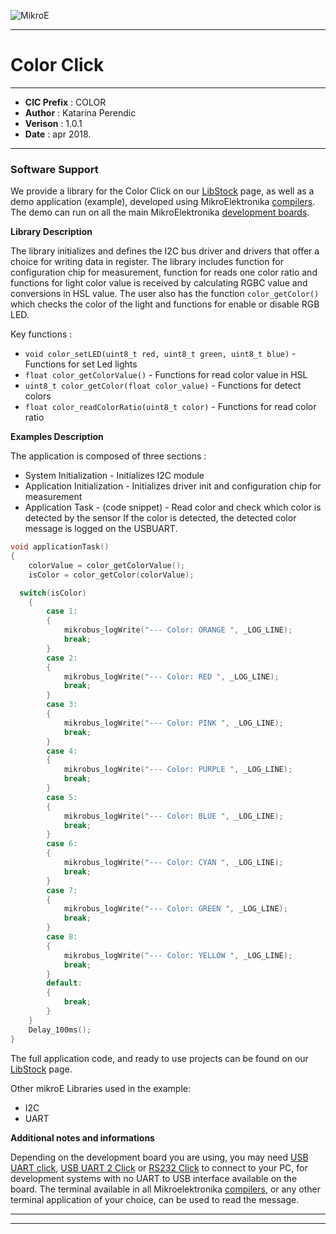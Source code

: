 ![MikroE](http://www.mikroe.com/img/designs/beta/logo_small.png)

---

# Color Click

---

- **CIC Prefix**  : COLOR
- **Author**      : Katarina Perendic
- **Verison**     : 1.0.1
- **Date**        : apr 2018.

---

### Software Support

We provide a library for the Color Click on our [LibStock](https://libstock.mikroe.com/projects/view/780/color-click) 
page, as well as a demo application (example), developed using MikroElektronika 
[compilers](http://shop.mikroe.com/compilers). The demo can run on all the main 
MikroElektronika [development boards](http://shop.mikroe.com/development-boards).

**Library Description**

The library initializes and defines the I2C bus driver and drivers that offer a choice for writing data in register.
The library includes function for configuration chip for measurement, 
function for reads one color ratio and functions for light color value is received by calculating RGBC value and conversions in HSL value.
The user also has the function ```color_getColor()``` which checks the color of the light and functions for enable or disable RGB LED. 

Key functions :

- ``` void color_setLED(uint8_t red, uint8_t green, uint8_t blue) ``` - Functions for set Led lights
- ``` float color_getColorValue() ``` -  Functions for read color value in HSL
- ``` uint8_t color_getColor(float color_value) ``` - Functions for detect colors
- ``` float color_readColorRatio(uint8_t color) ``` - Functions for read color ratio

**Examples Description**

The application is composed of three sections :

- System Initialization - Initializes I2C module
- Application Initialization - Initializes driver init and configuration chip for measurement
- Application Task - (code snippet) - Read color and check which color is detected by the sensor
                                      If the color is detected, the detected color message is logged on the USBUART.

```.c
void applicationTask()
{
    colorValue = color_getColorValue();
    isColor = color_getColor(colorValue);

  switch(isColor)
    {
        case 1:
        {
            mikrobus_logWrite("--- Color: ORANGE ", _LOG_LINE);
            break;
        }
        case 2:
        {
            mikrobus_logWrite("--- Color: RED ", _LOG_LINE);
            break;
        }
        case 3:
        {
            mikrobus_logWrite("--- Color: PINK ", _LOG_LINE);
            break;
        }
        case 4:
        {
            mikrobus_logWrite("--- Color: PURPLE ", _LOG_LINE);
            break;
        }
        case 5:
        {
            mikrobus_logWrite("--- Color: BLUE ", _LOG_LINE);
            break;
        }
        case 6:
        {
            mikrobus_logWrite("--- Color: CYAN ", _LOG_LINE);
            break;
        }
        case 7:
        {
            mikrobus_logWrite("--- Color: GREEN ", _LOG_LINE);
            break;
        }
        case 8:
        {
            mikrobus_logWrite("--- Color: YELLOW ", _LOG_LINE);
            break;
        }
        default:
        {
            break;
        }
    }
    Delay_100ms();
}
```

The full application code, and ready to use projects can be found on our 
[LibStock](https://libstock.mikroe.com/projects/view/780/color-click) page.

Other mikroE Libraries used in the example:

- I2C
- UART

**Additional notes and informations**

Depending on the development board you are using, you may need 
[USB UART click](http://shop.mikroe.com/usb-uart-click), 
[USB UART 2 Click](http://shop.mikroe.com/usb-uart-2-click) or 
[RS232 Click](http://shop.mikroe.com/rs232-click) to connect to your PC, for 
development systems with no UART to USB interface available on the board. The 
terminal available in all Mikroelektronika 
[compilers](http://shop.mikroe.com/compilers), or any other terminal application 
of your choice, can be used to read the message.

---
---

